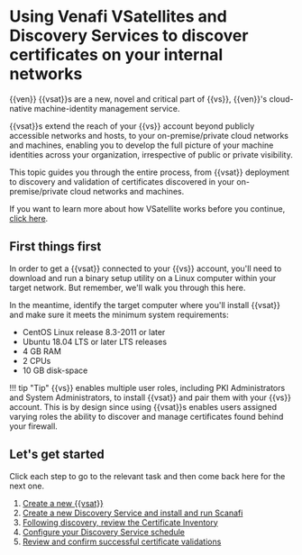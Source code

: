 # Using Venafi VSatellites and Discovery Services to discover certificates on your internal networks

{{ven}} {{vsat}}s are a new, novel and critical part of {{vs}}, 
{{ven}}'s cloud-native machine-identity management service.

{{vsat}}s extend the reach of your {{vs}} account beyond 
publicly accessible networks and hosts, to your on-premise/private 
cloud networks and machines, enabling you to develop the full 
picture of your machine identities across your organization, 
irrespective of public or private visibility.

<!-- **(TBD: Overview InfoGraphic of VSat architecture; [start with 
this one from Walter](https://lucid.app/lucidchart/invitations/accept/f0887f79-c3a8-4fc0-9e83-add50c7d6a1b) 
-->
This topic guides you through the entire process, from {{vsat}} 
deployment to discovery and validation of certificates discovered 
in your on-premise/private cloud networks and machines.

If you want to learn more about how VSatellite works before you 
continue, [click here](c-VSatellite-howItWorks.md).

## First things first 

In order to get a {{vsat}} connected to your {{vs}} account, you'll 
need to download and run a binary setup utility on a Linux computer 
within your target network. But remember, we'll walk you through 
this here. 

In the meantime, identify the target computer where you'll install 
{{vsat}} and make sure it meets the minimum system requirements:

- CentOS Linux release 8.3-2011 or later
- Ubuntu 18.04 LTS or later LTS releases
- 4 GB RAM
- 2 CPUs
- 10 GB disk-space

!!! tip "Tip"
    {{vs}} enables multiple user roles, including PKI Administrators and System Administrators, to install {{vsat}} and pair them with your {{vs}} account. This is by design since using {{vsat}}s enables users assigned varying roles the ability to discover and manage certificates found behind your firewall.

## Let's get started

Click each step to go to the relevant task and then come back here for the next one.

1. [Create a new {{vsat}}](t-VSatellite-deployNew.md)
1. [Create a new Discovery Service and install and run Scanafi](t-Cloud-discovery-service.md)
1. [Following discovery, review the Certificate Inventory](finding-certificates.md)
1. [Configure your Discovery Service schedule](t-Cloud-discovery-service.md#disco-Schedule)
1. [Review and confirm successful certificate validations](validating-certificates.md)

<!--
Create new VSat
  - prereq steps: prepare a server to host it that's in your network
  - in vc, create new vsat ...see steps

Create new disco service
    - User creates a new service, assigns internal IP range, picks the VSatellite installed and Save Configuration
    - Download scanafi and run internal discovery to upload discovered certificates.
    - Check the certificate inventory to see the discovered certificates and installations

Configure discovery service schedule
    - Update the External discovery service to set the schedule in UTC time. 
    - On default intervals, certificates gets discovered and uploaded to inventory. To verify this play with the schedule

Verify Validation
    - Validation of Certificates from Internal Discovery should be updated once the schedule hits. User can verify this on their certificate installation inventory.


OTHER NOTES:

    - Personas who can Install vSatellite Hub in Cloud
        - Dirk Installs vSatellite from default environment
        - Able to configure services External Discovery Service
        - OP: Alan installs vSatellite
        - OP: Alan hands off/assigns the installation of vSatellite to another team
        - Dirk / Alan hands off to privileged users (external cluster tests)

-->